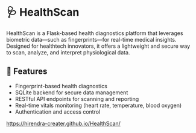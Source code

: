 # 🩺 HealthScan

HealthScan is a Flask-based health diagnostics platform that leverages biometric data—such as fingerprints—for real-time medical insights. Designed for healthtech innovators, it offers a lightweight and secure way to scan, analyze, and interpret physiological data.

## 🚀 Features

- Fingerprint-based health diagnostics
- SQLite backend for secure data management
- RESTful API endpoints for scanning and reporting
- Real-time vitals monitoring (heart rate, temperature, blood oxygen)
- Authentication and access control

https://hirendra-creater.github.io/HealthScan/
